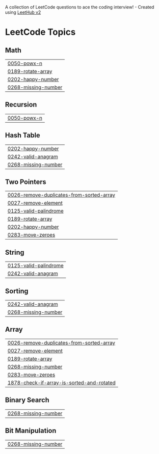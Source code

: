 A collection of LeetCode questions to ace the coding interview! - Created using [LeetHub v2](https://github.com/arunbhardwaj/LeetHub-2.0)
<!---LeetCode Topics Start-->
# LeetCode Topics
## Math
|  |
| ------- |
| [0050-powx-n](https://github.com/RohitUJadhav/Problem-Solved/tree/master/0050-powx-n) |
| [0189-rotate-array](https://github.com/RohitUJadhav/Problem-Solved/tree/master/0189-rotate-array) |
| [0202-happy-number](https://github.com/RohitUJadhav/Problem-Solved/tree/master/0202-happy-number) |
| [0268-missing-number](https://github.com/RohitUJadhav/Problem-Solved/tree/master/0268-missing-number) |
## Recursion
|  |
| ------- |
| [0050-powx-n](https://github.com/RohitUJadhav/Problem-Solved/tree/master/0050-powx-n) |
## Hash Table
|  |
| ------- |
| [0202-happy-number](https://github.com/RohitUJadhav/Problem-Solved/tree/master/0202-happy-number) |
| [0242-valid-anagram](https://github.com/RohitUJadhav/Problem-Solved/tree/master/0242-valid-anagram) |
| [0268-missing-number](https://github.com/RohitUJadhav/Problem-Solved/tree/master/0268-missing-number) |
## Two Pointers
|  |
| ------- |
| [0026-remove-duplicates-from-sorted-array](https://github.com/RohitUJadhav/Problem-Solved/tree/master/0026-remove-duplicates-from-sorted-array) |
| [0027-remove-element](https://github.com/RohitUJadhav/Problem-Solved/tree/master/0027-remove-element) |
| [0125-valid-palindrome](https://github.com/RohitUJadhav/Problem-Solved/tree/master/0125-valid-palindrome) |
| [0189-rotate-array](https://github.com/RohitUJadhav/Problem-Solved/tree/master/0189-rotate-array) |
| [0202-happy-number](https://github.com/RohitUJadhav/Problem-Solved/tree/master/0202-happy-number) |
| [0283-move-zeroes](https://github.com/RohitUJadhav/Problem-Solved/tree/master/0283-move-zeroes) |
## String
|  |
| ------- |
| [0125-valid-palindrome](https://github.com/RohitUJadhav/Problem-Solved/tree/master/0125-valid-palindrome) |
| [0242-valid-anagram](https://github.com/RohitUJadhav/Problem-Solved/tree/master/0242-valid-anagram) |
## Sorting
|  |
| ------- |
| [0242-valid-anagram](https://github.com/RohitUJadhav/Problem-Solved/tree/master/0242-valid-anagram) |
| [0268-missing-number](https://github.com/RohitUJadhav/Problem-Solved/tree/master/0268-missing-number) |
## Array
|  |
| ------- |
| [0026-remove-duplicates-from-sorted-array](https://github.com/RohitUJadhav/Problem-Solved/tree/master/0026-remove-duplicates-from-sorted-array) |
| [0027-remove-element](https://github.com/RohitUJadhav/Problem-Solved/tree/master/0027-remove-element) |
| [0189-rotate-array](https://github.com/RohitUJadhav/Problem-Solved/tree/master/0189-rotate-array) |
| [0268-missing-number](https://github.com/RohitUJadhav/Problem-Solved/tree/master/0268-missing-number) |
| [0283-move-zeroes](https://github.com/RohitUJadhav/Problem-Solved/tree/master/0283-move-zeroes) |
| [1878-check-if-array-is-sorted-and-rotated](https://github.com/RohitUJadhav/Problem-Solved/tree/master/1878-check-if-array-is-sorted-and-rotated) |
## Binary Search
|  |
| ------- |
| [0268-missing-number](https://github.com/RohitUJadhav/Problem-Solved/tree/master/0268-missing-number) |
## Bit Manipulation
|  |
| ------- |
| [0268-missing-number](https://github.com/RohitUJadhav/Problem-Solved/tree/master/0268-missing-number) |
<!---LeetCode Topics End-->